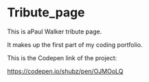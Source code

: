 # Tribute_page
This is aPaul Walker tribute page.

It makes up the first part of my coding portfolio.

This is the Codepen link of the project:

https://codepen.io/shubz/pen/OJMOoLQ

